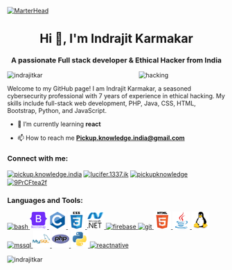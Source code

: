 <a target="_blank" rel="noopener noreferrer nofollow" href="https://camo.githubusercontent.com/288237769d6e1d05bf3d397f5293711c1017223504cceb2e0805dce06647feb8/68747470733a2f2f7777772e73747265616d6e6574776f726b732e636f2e756b2f77702d636f6e74656e742f75706c6f6164732f43796265722d73656375726974792d62616e6e65725f2e6a7067"><img src="https://camo.githubusercontent.com/288237769d6e1d05bf3d397f5293711c1017223504cceb2e0805dce06647feb8/68747470733a2f2f7777772e73747265616d6e6574776f726b732e636f2e756b2f77702d636f6e74656e742f75706c6f6164732f43796265722d73656375726974792d62616e6e65725f2e6a7067" alt="MarterHead" data-canonical-src="https://www.streamnetworks.co.uk/wp-content/uploads/Cyber-security-banner_.jpg" style="max-width: 100%;"></a>
<h1 align="center">Hi 👋, I'm Indrajit Karmakar</h1>
<h3 align="center">A passionate Full stack developer & Ethical Hacker from India</h3>
<img align="right" alt="hacking" width="200" src="https://c.tenor.com/rePDfDWO3XoAAAAd/hacking.gif">

<p align="left"> <img src="https://komarev.com/ghpvc/?username=indrajitkar&label=Profile%20views&color=0e75b6&style=flat" alt="indrajitkar" /> </p>
Welcome to my GitHub page! I am Indrajit Karmakar, a seasoned cybersecurity professional with 7 years of experience in ethical hacking. 
My skills include full-stack web development, PHP, Java, CSS, HTML, Bootstrap, Python, and JavaScript.

- 🌱 I’m currently learning **react**

- 📫 How to reach me **Pickup.knowledge.india@gmail.com**

<h3 align="left">Connect with me:</h3>
<p align="left">
<a href="https://fb.com/pickup.knowledge.india" target="blank"><img align="center" src="https://raw.githubusercontent.com/rahuldkjain/github-profile-readme-generator/master/src/images/icons/Social/facebook.svg" alt="pickup.knowledge.india" height="30" width="40" /></a>
<a href="https://instagram.com/lucifer.1337.ik" target="blank"><img align="center" src="https://raw.githubusercontent.com/rahuldkjain/github-profile-readme-generator/master/src/images/icons/Social/instagram.svg" alt="lucifer.1337.ik" height="30" width="40" /></a>
<a href="https://www.youtube.com/c/pickupknowledge" target="blank"><img align="center" src="https://raw.githubusercontent.com/rahuldkjain/github-profile-readme-generator/master/src/images/icons/Social/youtube.svg" alt="pickupknowledge" height="30" width="40" /></a>
<a href="https://discord.gg/9PrCFtea2f" target="blank"><img align="center" src="https://raw.githubusercontent.com/rahuldkjain/github-profile-readme-generator/master/src/images/icons/Social/discord.svg" alt="9PrCFtea2f" height="30" width="40" /></a>
</p>

<h3 align="left">Languages and Tools:</h3>
<p align="left"> <a href="https://www.gnu.org/software/bash/" target="_blank" rel="noreferrer"> <img src="https://www.vectorlogo.zone/logos/gnu_bash/gnu_bash-icon.svg" alt="bash" width="40" height="40"/> </a> <a href="https://getbootstrap.com" target="_blank" rel="noreferrer"> <img src="https://raw.githubusercontent.com/devicons/devicon/master/icons/bootstrap/bootstrap-plain-wordmark.svg" alt="bootstrap" width="40" height="40"/> </a> <a href="https://www.cprogramming.com/" target="_blank" rel="noreferrer"> <img src="https://raw.githubusercontent.com/devicons/devicon/master/icons/c/c-original.svg" alt="c" width="40" height="40"/> </a> <a href="https://www.w3schools.com/css/" target="_blank" rel="noreferrer"> <img src="https://raw.githubusercontent.com/devicons/devicon/master/icons/css3/css3-original-wordmark.svg" alt="css3" width="40" height="40"/> </a> <a href="https://dotnet.microsoft.com/" target="_blank" rel="noreferrer"> <img src="https://raw.githubusercontent.com/devicons/devicon/master/icons/dot-net/dot-net-original-wordmark.svg" alt="dotnet" width="40" height="40"/> </a> <a href="https://firebase.google.com/" target="_blank" rel="noreferrer"> <img src="https://www.vectorlogo.zone/logos/firebase/firebase-icon.svg" alt="firebase" width="40" height="40"/> </a> <a href="https://git-scm.com/" target="_blank" rel="noreferrer"> <img src="https://www.vectorlogo.zone/logos/git-scm/git-scm-icon.svg" alt="git" width="40" height="40"/> </a> <a href="https://www.w3.org/html/" target="_blank" rel="noreferrer"> <img src="https://raw.githubusercontent.com/devicons/devicon/master/icons/html5/html5-original-wordmark.svg" alt="html5" width="40" height="40"/> </a> <a href="https://www.java.com" target="_blank" rel="noreferrer"> <img src="https://raw.githubusercontent.com/devicons/devicon/master/icons/java/java-original.svg" alt="java" width="40" height="40"/> </a> <a href="https://www.linux.org/" target="_blank" rel="noreferrer"> <img src="https://raw.githubusercontent.com/devicons/devicon/master/icons/linux/linux-original.svg" alt="linux" width="40" height="40"/> </a> <a href="https://www.microsoft.com/en-us/sql-server" target="_blank" rel="noreferrer"> <img src="https://www.svgrepo.com/show/303229/microsoft-sql-server-logo.svg" alt="mssql" width="40" height="40"/> </a> <a href="https://www.mysql.com/" target="_blank" rel="noreferrer"> <img src="https://raw.githubusercontent.com/devicons/devicon/master/icons/mysql/mysql-original-wordmark.svg" alt="mysql" width="40" height="40"/> </a> <a href="https://www.php.net" target="_blank" rel="noreferrer"> <img src="https://raw.githubusercontent.com/devicons/devicon/master/icons/php/php-original.svg" alt="php" width="40" height="40"/> </a> <a href="https://www.python.org" target="_blank" rel="noreferrer"> <img src="https://raw.githubusercontent.com/devicons/devicon/master/icons/python/python-original.svg" alt="python" width="40" height="40"/> </a> <a href="https://reactnative.dev/" target="_blank" rel="noreferrer"> <img src="https://reactnative.dev/img/header_logo.svg" alt="reactnative" width="40" height="40"/> </a> </p>

<p><img align="center" src="https://github-readme-stats.vercel.app/api/top-langs?username=indrajitkar&show_icons=true&locale=en&layout=compact" alt="indrajitkar" /></p>

<!--
**indrajitkar/indrajitkar** is a ✨ _special_ ✨ repository because its `README.md` (this file) appears on your GitHub profile.

Here are some ideas to get you started:

- 🔭 I’m currently working on ...
- 🌱 I’m currently learning ...
- 👯 I’m looking to collaborate on ...
- 🤔 I’m looking for help with ...
- 💬 Ask me about ...
- 📫 How to reach me: ...
- 😄 Pronouns: ...
- ⚡ Fun fact: ...
-->
